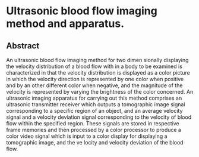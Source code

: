 # Ultrasonic blood flow imaging method and apparatus.

## Abstract
An ultrasonic blood flow imaging method for two dimen sionally displaying the velocity distribution of a blood flow with in a body to be examined is characterized in that the velocity distribution is displayed as a color picture in which the velocity direction is represented by one color when positive and by an other different color when negative, and the magnitude of the velocity is represented by varying the brightness of the color concerned. An ultrasonic imaging apparatus for carrying out this method comprises an ultrasonic transmitter receiver which outputs a tomographic image signal corresponding to a specific region of an object, and an average velocity signal and a velocity deviation signal corresponding to the velocity of blood flow within the specified region. These signals are stored in respective frame memories and then processed by a color processor to produce a color video signal which is input to a color display for displaying a tomographic image, and the ve locity and velocity deviation of the blood flow.